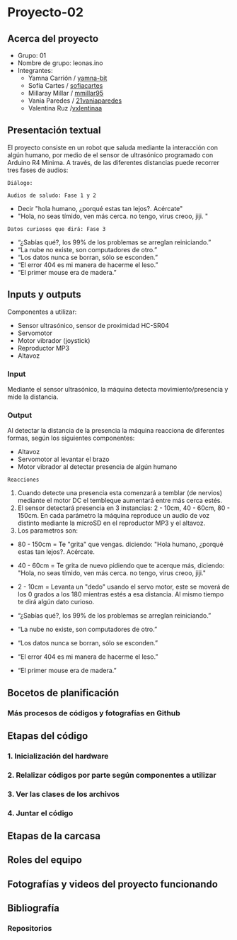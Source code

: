 # Proyecto-02 

## Acerca del proyecto

- Grupo: 01
- Nombre de grupo: leonas.ino
- Integrantes:
  - Yamna Carrión / [yamna-bit](https://github.com/yamna-bit)
  - Sofía Cartes / [sofiacartes](https://github.com/sofiacartes)
  - Millaray Millar / [mmillar95](https://github.com/mmillar95)
  - Vania Paredes /  [21vaniaparedes](https://github.com/21vaniaparedes)
  - Valentina Ruz /[vxlentinaa](https://github.com/vxlentiinaa)

## Presentación textual 

El proyecto consiste en un robot que saluda mediante la interacción con algún humano, por medio de el sensor de ultrasónico programado con Arduino R4 Minima. A través, de las diferentes distancias puede recorrer tres fases de audios:

`Diálogo:`

`Audios de saludo: Fase 1 y 2`

- Decir "hola humano, ¿porqué estas tan lejos?. Acércate"
- "Hola, no seas tímido, ven más cerca. no tengo, virus creoo, jiji. "

`Datos curiosos que dirá: Fase 3`

- “¿Sabías qué?, los 99% de los problemas se arreglan reiniciando.”
- “La nube no existe, son computadores de otro.”
- “Los datos nunca se borran, sólo se esconden.”
- “El error 404 es mi manera de hacerme el leso.”
- “El primer mouse era de madera.”
  
## Inputs y outputs

Componentes a utilizar:

- Sensor ultrasónico, sensor de proximidad HC-SR04
- Servomotor
- Motor vibrador (joystick)
- Reproductor MP3
- Altavoz
  
### Input

Mediante el sensor ultrasónico, la máquina detecta movimiento/presencia y mide la distancia.

### Output

Al detectar la distancia de la presencia la máquina reacciona de diferentes formas, según los siguientes componentes:

- Altavoz 
- Servomotor al levantar el brazo
- Motor vibrador al detectar presencia de algún humano

`Reacciones`

1. Cuando detecte una presencia esta comenzará a temblar (de nervios) mediante el motor DC el tembleque aumentará entre más cerca estés.
2. El sensor detectará presencia en 3 instancias: 2 - 10cm, 40 - 60cm, 80 - 150cm.
En cada parámetro la máquina reproduce un audio de voz distinto mediante la microSD en el reproductor MP3 y el altavoz.
3. Los parametros son:
- 80 - 150cm = Te "grita" que vengas. diciendo: "Hola humano, ¿porqué estas tan lejos?. Acércate.
- 40 - 60cm = Te grita de nuevo pidiendo que te acerque más, diciendo: "Hola, no seas tímido, ven más cerca. no tengo, virus creoo, jiji."
-  2 - 10cm = Levanta un "dedo" usando el servo motor, este se moverá de los 0 grados a los 180 mientras estés a esa distancia. Al mismo tiempo te dirá algún dato curioso.

- “¿Sabías qué?, los 99% de los problemas se arreglan reiniciando.”
-  “La nube no existe, son computadores de otro.”
-  “Los datos nunca se borran, sólo se esconden.”
-  “El error 404 es mi manera de hacerme el leso.”
-  “El primer mouse era de madera.”

## Bocetos de planificación

### Más procesos de códigos y fotografías en Github

## Etapas del código

### 1. Inicialización  del hardware

### 2. Relalizar códigos por parte según componentes a utilizar

### 3. Ver las clases de los archivos

### 4. Juntar el código 

## Etapas de la carcasa 

## Roles del equipo 

## Fotografías y videos del proyecto funcionando

## Bibliografía

### Repositorios


